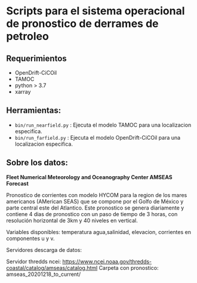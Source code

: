 # Scripts para el sistema operacional de pronostico de derrames de petroleo

## Requerimientos

 - OpenDrift-CiCOil
 - TAMOC
 - python > 3.7
 - xarray
 
## Herramientas:

 - `bin/run_nearfield.py` : Ejecuta el modelo TAMOC para una localizacion especifica.
 - `bin/run_farfield.py`  : Ejecuta el modelo OpenDrift-CiCOil para una localizacion especifica.

## Sobre los datos:

**Fleet Numerical Meteorology and Oceanography Center AMSEAS Forecast**

Pronostico de corrientes con modelo HYCOM para la region de los mares americanos
(AMerican SEAS) que se compone por el Golfo de México y parte central este del Atlantico.
Este pronostico se genera diariamente y contiene 4 dias de pronostico con un paso de tiempo
de 3 horas, con resolución horizontal de 3km y 40 niveles en vertical.

Variables disponibles:
 temperatura agua,salinidad, elevacion, corrientes en componentes u y v.


Servidores descarga de datos:

Servidor thredds ncei:
https://www.ncei.noaa.gov/thredds-coastal/catalog/amseas/catalog.html
Carpeta con pronostico: amseas_20201218_to_current/ 



